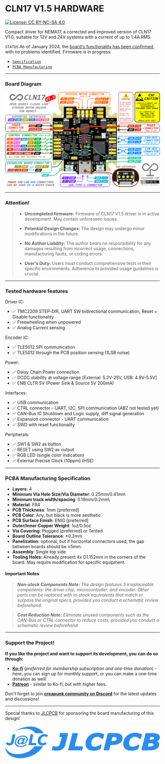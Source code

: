 #  CLN17 V1.5 HARDWARE

[![License: CC BY-NC-SA 4.0](https://img.shields.io/badge/License-CC_BY--NC--SA_4.0-lightgrey.svg)](/license.md)

Compact driver for NEMA17, a corrected and improved version of CLN17 V1.0, suitable for 12V and 24V systems with a current of up to 1.4A RMS.

`STATUS` As of January 2024, the [board's functionality has been confirmed](#tested-hardware-features), with no problems identified. Firmware is in progress.

- [`Specification`](/wiki/CLN17/V1.5/specification.md)
- [`PCBA Manufacturing`](#pcba-manufacturing-specification)

------

### Board Diagram

![](./CLN17-V1.5-BOARD-DIAGRAM.PNG)

------

### Attention!

> - **Uncompleted firmware:** Firmware of CLN17 V1.5 driver is in active development. May contain unforeseen issues.
>
> - **Potential Design Changes:** The design may undergo minor modifications in the future.
>
> - **No Author Liability:** The author bears no responsibility for any damages resulting from incorrect usage, connections, manufacturing faults, or coding errors.
>
> - **User's Duty:** Users must conduct comprehensive tests in their specific environments. Adherence to provided usage guidelines is crucial.

------

### Tested hardware features

Driver IC:

- ✅ TMC2209 STEP-DIR, UART SW bidirectional communication, Reset + Disable functionality
- ✅ Freewheeling when unpowered
- ✅ Analog Current sensing

Encoder IC:

- ✅ TLE5012 SPI communication
- ✅ TLE5012 through the PCB position sensing (1LSB noise)

Power:

- ✅ Daisy Chain Power connection
- ✅ DCDC stability at voltage range [External: 5.2V-25V, USB: 4.9V-5.5V]
- ✅ ENB CLTR 5V (Power Sink & Source 5V 200mA)

Interfaces:

- ✅ USB communication
- ✅ CTRL connector - UART, I2C, SPI communication (ABZ not tested yet)
- ✅ CAN-Bus IC Shutdown and Logic supply, diff signal generation
- ✅ Expansion connector - UART communication
- ✅ SWD with reset functionality

Peripherals:

- ✅ SW1 & SW2 as button
- ✅ RESET using SW2 as output
- ✅ RGB LED (single color indication)
- ✅ External Precise Clock (10ppm) (HSE)

------

### PCBA Manufacturing Specification

- **Layers**: 4
- **Minimum Via Hole Size/Via Diameter**: 0.25mm/0.41mm
- **Minimum track width/spacing**: 0.19mm/0.2mm\
- **Material**: FR4
- **PCB Thickness**: 1mm [preferred]
- **PCB Color**: Any, but black is more aesthetic.
- **PCB Surface Finish**: ENIG [preferred]
- **Outer/Inner Copper Weight**: 1oz/0.5oz
- **Via Covering**: Plugged [preferred] or Tented
- **Board Outline Tolerance**: ±0.2mm
- **Panelization**: optional, but if horizontal connectors used, the gap between boards should be ≥5mm.
- **Assembly**: Single top side
- **Tooling Holes**: Already present 4x D1.152mm in the corners of the board. May require modification for specific equipment.

#### Important Notes

> ***Non-stock Components Note:** The design features 3 irreplaceable components: the driver chip, microcontroller, and encoder. Other parts can be replaced with in-stock equivalents that match or surpass the original specs, provided you conduct a schematic review beforehand.*

> ***Cost Reduction Note:** Eliminate unused components such as the CAN-Bus or CTRL connector to reduce costs, provided you conduct a schematic review beforehand.*

------

### Support the Project!

**If you like the project and want to support its development, you can do so through:**

- **[Ko-fi](https://ko-fi.com/creapunk)** (*preferred for membership subscription and one-time donation*) - here, you can sign up for monthly support, or you can make a one-time donation as well!
- **[Patreon](http://patreon.com/creapunk)** - similar to Ko-fi, but with higher fees.

Don't forget to join **[creapunk community on Discord](https://discord.gg/4uFSsffhMt)** for the latest updates and discussions!

------

Special thanks to [JLCPCB](https://jlcpcb.com/?from=creapunk) for sponsoring the board manufacturing of this design!

[![img](/wiki/assets/sponsors/JLCPCB.png)](https://jlcpcb.com/?from=creapunk)
